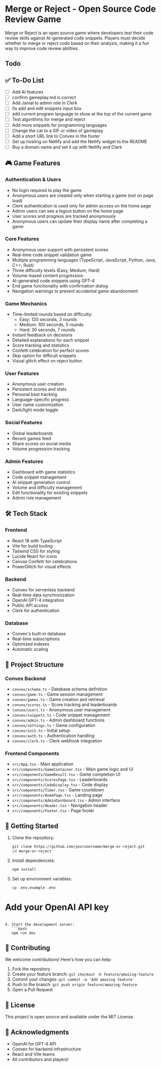 # Merge or Reject - Open Source Code Review Game

Merge or Reject is an open source game where developers test their code review skills against AI-generated code snippets. Players must decide whether to merge or reject code based on their analysis, making it a fun way to improve code review abilities.

## Todo

## ✅ To-Do List

- [ ] Add AI features
- [ ] confirm gameplay.md is correct
- [ ] Add Jamal to admin role in Clerk
- [ ] fix add and edit snippets input box
- [ ] add current program language to show at the top of the current game
- [ ] Test algorithms for merge and reject
- [ ] Add more snippets for programming languages
- [ ] Change the cat to a GIF or video of gameplay
- [ ] Add a short URL link to Convex in the footer
- [ ] Set up hosting on Netlify and add the Netlify widget to the README
- [ ] Buy a domain name and set it up with Netlify and Clerk

## 🎮 Game Features

### Authentication & Users

- No login required to play the game
- Anonymous users are created only when starting a game (not on page load)
- Clerk authentication is used only for admin access on the home page
- Admin users can see a logout button on the home page
- User scores and progress are tracked anonymously
- Anonymous users can update their display name after completing a game

### Core Features

- Anonymous user support with persistent scores
- Real-time code snippet validation game
- Multiple programming languages (TypeScript, JavaScript, Python, Java, C++, Rust)
- Three difficulty levels (Easy, Medium, Hard)
- Volume-based content progression
- AI-generated code snippets using GPT-4
- End game functionality with confirmation dialog
- Navigation warnings to prevent accidental game abandonment

### Game Mechanics

- Time-limited rounds based on difficulty:
  - Easy: 120 seconds, 3 rounds
  - Medium: 100 seconds, 5 rounds
  - Hard: 30 seconds, 7 rounds
- Instant feedback on decisions
- Detailed explanations for each snippet
- Score tracking and statistics
- Confetti celebration for perfect scores
- Skip option for difficult snippets
- Visual glitch effect on reject button

### User Features

- Anonymous user creation
- Persistent scores and stats
- Personal best tracking
- Language-specific progress
- User name customization
- Dark/light mode toggle

### Social Features

- Global leaderboards
- Recent games feed
- Share scores on social media
- Volume progression tracking

### Admin Features

- Dashboard with game statistics
- Code snippet management
- AI snippet generation control
- Volume and difficulty management
- Edit functionality for existing snippets
- Admin role management

## 🛠 Tech Stack

### Frontend

- React 18 with TypeScript
- Vite for build tooling
- Tailwind CSS for styling
- Lucide React for icons
- Canvas Confetti for celebrations
- PowerGlitch for visual effects

### Backend

- Convex for serverless backend
- Real-time data synchronization
- OpenAI GPT-4 integration
- Public API access
- Clerk for authentication

### Database

- Convex's built-in database
- Real-time subscriptions
- Optimized indexes
- Automatic scaling

## 📁 Project Structure

### Convex Backend

- `convex/schema.ts` - Database schema definition
- `convex/game.ts` - Game session management
- `convex/games.ts` - Game creation and retrieval
- `convex/scores.ts` - Score tracking and leaderboards
- `convex/users.ts` - Anonymous user management
- `convex/snippets.ts` - Code snippet management
- `convex/admin.ts` - Admin dashboard functions
- `convex/settings.ts` - Game configuration
- `convex/init.ts` - Initial setup
- `convex/auth.ts` - Authentication handling
- `convex/clerk.ts` - Clerk webhook integration

### Frontend Components

- `src/App.tsx` - Main application
- `src/components/GameContainer.tsx` - Main game logic and UI
- `src/components/GameResult.tsx` - Game completion UI
- `src/components/ScoresPage.tsx` - Leaderboards
- `src/components/CodeDisplay.tsx` - Code display
- `src/components/Timer.tsx` - Game countdown
- `src/components/HomePage.tsx` - Landing page
- `src/components/AdminDashboard.tsx` - Admin interface
- `src/components/Header.tsx` - Navigation header
- `src/components/Footer.tsx` - Page footer

## 🚀 Getting Started

1. Clone the repository:

   ```bash
   git clone https://github.com/yourusername/merge-or-reject.git
   cd merge-or-reject
   ```

2. Install dependencies:

   ```bash
   npm install
   ```

3. Set up environment variables:
   ```bash
   cp .env.example .env
   ```

# Add your OpenAI API key

````

4. Start the development server:
   ```bash
   npm run dev
````

## 🤝 Contributing

We welcome contributions! Here's how you can help:

1. Fork the repository
2. Create your feature branch: `git checkout -b feature/amazing-feature`
3. Commit your changes: `git commit -m 'Add amazing feature'`
4. Push to the branch: `git push origin feature/amazing-feature`
5. Open a Pull Request

## 📝 License

This project is open source and available under the MIT License.

## 🙏 Acknowledgments

- OpenAI for GPT-4 API
- Convex for backend infrastructure
- React and Vite teams
- All contributors and players!
